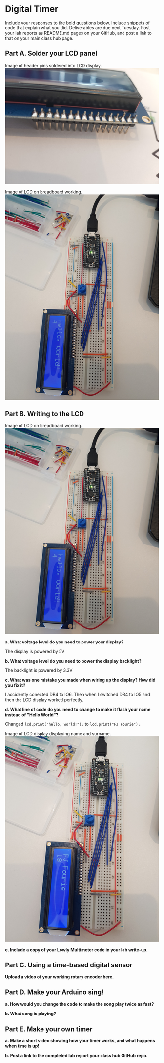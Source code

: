 # Digital Timer
 
Include your responses to the bold questions below. Include snippets of code that explain what you did. Deliverables are due next Tuesday. Post your lab reports as README.md pages on your GitHub, and post a link to that on your main class hub page.

## Part A. Solder your LCD panel

Image of header pins soldered into LCD display.
![](Images/20190912_103815.jpg)


Image of LCD on breadboard working.
![](Images/20190912_103917.jpg)

## Part B. Writing to the LCD

Image of LCD on breadboard working.
![](Images/20190912_103917.jpg)
 
**a. What voltage level do you need to power your display?**

The display is powered by 5V

**b. What voltage level do you need to power the display backlight?**

The backlight is powered by 3.3V
   
**c. What was one mistake you made when wiring up the display? How did you fix it?**

I accidently conected DB4 to IO6. Then when I switched DB4 to IO5 and then the LCD display worked perfectly.

**d. What line of code do you need to change to make it flash your name instead of "Hello World"?**

Changed ```lcd.print("hello, world!");``` to ```lcd.print("FJ Fourie");```

Image of LCD display displaying  name and surname.
![](Images/20190912_104123.jpg)
 
**e. Include a copy of your Lowly Multimeter code in your lab write-up.**


## Part C. Using a time-based digital sensor

**Upload a video of your working rotary encoder here.**


## Part D. Make your Arduino sing!

**a. How would you change the code to make the song play twice as fast?**
 
**b. What song is playing?**


## Part E. Make your own timer

**a. Make a short video showing how your timer works, and what happens when time is up!**

**b. Post a link to the completed lab report your class hub GitHub repo.**
